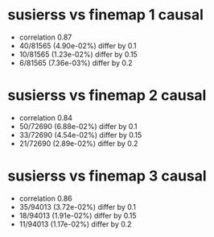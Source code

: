 # susierss vs finemap  1 causal

- correlation 0.87
- 40/81565 (4.90e-02%) differ by 0.1
- 10/81565 (1.23e-02%) differ by 0.15
- 6/81565 (7.36e-03%) differ by 0.2


# susierss vs finemap  2 causal

- correlation 0.84
- 50/72690 (6.88e-02%) differ by 0.1
- 33/72690 (4.54e-02%) differ by 0.15
- 21/72690 (2.89e-02%) differ by 0.2


# susierss vs finemap  3 causal

- correlation 0.86
- 35/94013 (3.72e-02%) differ by 0.1
- 18/94013 (1.91e-02%) differ by 0.15
- 11/94013 (1.17e-02%) differ by 0.2


